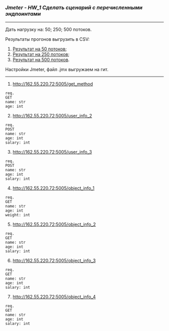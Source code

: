 ### *Jmeter - HW_1 Сделать сценарий с перечисленными эндпоинтами*
_________________________
Дать нагрузку на: 50; 250; 500 потоков.

Результаты прогонов выгрузить в CSV:
1) [Результат на 50 потоков](https://github.com/EvgeneyKEO/JMETER/blob/main/Summary_report_Users_50.csv);
2) [Результат на 250 потоков](https://github.com/EvgeneyKEO/JMETER/blob/16fe632011b53684c49c048eb46800823581604d/Summary_report_Users_250.csv);
3) [Результат на 500 потоков](https://github.com/EvgeneyKEO/JMETER/blob/16fe632011b53684c49c048eb46800823581604d/Summary_report_Users_500.csv).

Настройки Jmeter, файл .jmx выгружаем на гит.
_________________________

1) http://162.55.220.72:5005/get_method
```
req.
GET
name: str
age: int
```

2) http://162.55.220.72:5005/user_info_2
```
req.
POST
name: str
age: int
salary: int
```

3) http://162.55.220.72:5005/user_info_3
```
req.
POST
name: str
age: int
salary: int
```

4) http://162.55.220.72:5005/object_info_1
```
req.
GET
name: str
age: int
weight: int
```

5) http://162.55.220.72:5005/object_info_2
```
req.
GET
name: str
age: int
salary: int
```

6) http://162.55.220.72:5005/object_info_3
```
req.
GET
name: str
age: int
salary: int
```

7) http://162.55.220.72:5005/object_info_4
```
req.
GET
name: str
age: int
salary: int
```
